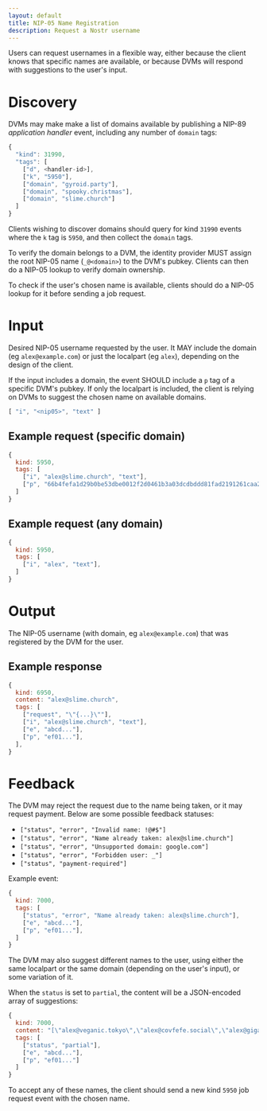 ```yaml
---
layout: default
title: NIP-05 Name Registration
description: Request a Nostr username
---
```


Users can request usernames in a flexible way, either because the client knows that specific names are available, or because DVMs will respond with suggestions to the user's input.

# Discovery

DVMs may make make a list of domains available by publishing a NIP-89 *application handler* event, including any number of `domain` tags:

```js
{
  "kind": 31990,
  "tags": [
    ["d", <handler-id>],
    ["k", "5950"],
    ["domain", "gyroid.party"],
    ["domain", "spooky.christmas"],
    ["domain", "slime.church"]
  ]
}
```

Clients wishing to discover domains should query for kind `31990` events where the `k` tag is `5950`, and then collect the `domain` tags.

To verify the domain belongs to a DVM, the identity provider MUST assign the root NIP-05 name (`_@<domain>`) to the DVM's pubkey. Clients can then do a NIP-05 lookup to verify domain ownership.

To check if the user's chosen name is available, clients should do a NIP-05 lookup for it before sending a job request.

# Input

Desired NIP-05 username requested by the user.
It MAY include the domain (eg `alex@example.com`) or just the localpart (eg `alex`), depending on the design of the client.

If the input includes a domain, the event SHOULD include a `p` tag of a specific DVM's pubkey.
If only the localpart is included, the client is relying on DVMs to suggest the chosen name on available domains.

```js
[ "i", "<nip05>", "text" ]
```

## Example request (specific domain)

```js
{
  kind: 5950,
  tags: [
    ["i", "alex@slime.church", "text"],
    ["p", "66b4fefa1d29b0be53dbe0012f2d0461b3a03dcdbddd81fad2191261caa2104d"],
  ]
}
```

## Example request (any domain)

```js
{
  kind: 5950,
  tags: [
    ["i", "alex", "text"],
  ]
}
```

# Output

The NIP-05 username (with domain, eg `alex@example.com`) that was registered by the DVM for the user.

## Example response

```js
{
  kind: 6950,
  content: "alex@slime.church",
  tags: [
    ["request", "\"{...}\""],
    ["i", "alex@slime.church", "text"],
    ["e", "abcd..."],
    ["p", "ef01..."],
  ],
}
```

# Feedback

The DVM may reject the request due to the name being taken, or it may request payment.
Below are some possible feedback statuses:

- `["status", "error", "Invalid name: !@#$"]`
- `["status", "error", "Name already taken: alex@slime.church"]`
- `["status", "error", "Unsupported domain: google.com"]`
- `["status", "error", "Forbidden user: _"]`
- `["status", "payment-required"]`

Example event:

```js
{
  kind: 7000,
  tags: [
    ["status", "error", "Name already taken: alex@slime.church"],
    ["e", "abcd..."],
    ["p", "ef01..."],
  ]
}
```

The DVM may also suggest different names to the user, using either the same localpart or the same domain (depending on the user's input), or some variation of it.

When the `status` is set to `partial`, the content will be a JSON-encoded array of suggestions:

```js
{
  kind: 7000,
  content: "[\"alex@veganic.tokyo\",\"alex@covfefe.social\",\"alex@gigachad.ceo\"]",
  tags: [
    ["status", "partial"],
    ["e", "abcd..."],
    ["p", "ef01..."]
  ]
}
```

To accept any of these names, the client should send a new kind `5950` job request event with the chosen name.